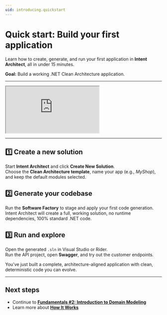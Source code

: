 ```yaml
---
uid: introducing.quickstart
---
```


# Quick start: Build your first application

Learn how to create, generate, and run your first application in **Intent Architect**, all in under 15 minutes.

**Goal:** Build a working .NET Clean Architecture application.

---

<div class="video-16x9"><iframe name="lessonVideo" src="https://intentarchitect.com/#/redirect/?category=docs-embedded&subCategory=fundamentals-one" title="Video" allowfullscreen></iframe></div>

---

## 1️⃣ Create a new solution

Start **Intent Architect** and click **Create New Solution**.  
Choose the **Clean Architecture template**, name your app (e.g., *MyShop*), and keep the default modules selected.

## 2️⃣ Generate your codebase

Run the **Software Factory** to stage and apply your first code generation.  
Intent Architect will create a full, working solution, no runtime dependencies, 100% standard .NET code.

## 3️⃣ Run and explore

Open the generated `.sln` in Visual Studio or Rider.  
Run the API project, open **Swagger**, and try out the customer endpoints.

You’ve just built a complete, architecture-aligned application with clean, deterministic code you can evolve.

---

## Next steps

- Continue to **[Fundamentals #2: Introduction to Domain Modeling](xref:tutorials.fundamentals-2-intro-to-domain-modeling)**  
- Learn more about **[How It Works](xref:introducing.overview#how-it-works)**  
